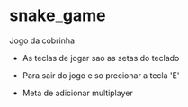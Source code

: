 # snake_game
Jogo da cobrinha

* As teclas de jogar sao as setas do teclado

* Para sair do jogo e so precionar a tecla 'E'

* Meta de adicionar multiplayer



